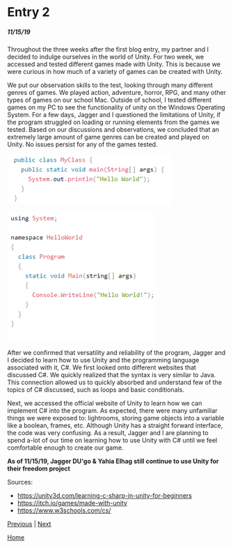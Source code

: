 # Entry 2
##### 11/15/19

Throughout the three weeks after the first blog entry, my partner and I decided to indulge ourselves in the world of Unity. For two week, we accessed and tested different games made with Unity. This is because we were curious in how much of a variety of games can be created with Unity. 

We put our observation skills to the test, looking through many different genres of games. We played action, adventure, horror, RPG, and many other types of games on our school Mac. Outside of school, I tested different games on my PC to see the functionality of unity on the Windows Operating System. For a few days, Jagger and I questioned the limitations of Unity, if the program struggled on loading or running elements from the games we tested. Based on our discussions and observations, we concluded that an extremely large amount of game genres can be created and played on Unity. No issues persist for any of the games tested.

![Alt](../Java_Syntax.png "Java Syntax")

![Alt](../CS_Syntax.png "C# Syntax")

After we confirmed that versatility and reliability of the program, Jagger and I decided to learn how to use Unity and the programming language associated with it, C#. We first looked onto different websites that discussed C#. We quickly realized that the syntax is very similar to Java. This connection allowed us to quickly absorbed and understand few of the topics of C# discussed, such as loops and basic conditionals.

Next, we accessed the official website of Unity to learn how we can implement C# into the program. As expected, there were many unfamiliar things we were exposed to: lightrooms, storing game objects into a variable like a boolean, frames, etc. Although Unity has a straight forward interface, the code was very confusing. As a result, Jagger and I are planning to spend a-lot of our time on learning how to use Unity with C# until we feel comfortable enough to create our game.

**As of 11/15/19, Jagger DU'go & Yahia Elhag still continue to use Unity for their freedom project**

Sources:

* https://unity3d.com/learning-c-sharp-in-unity-for-beginners
* https://itch.io/games/made-with-unity
* https://www.w3schools.com/cs/

[Previous](entry01.md) | [Next](entry03.md)

[Home](../README.md)
